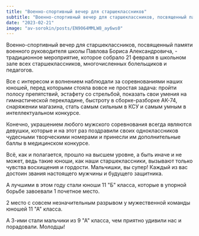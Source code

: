 ```yaml
---
title: "Военно-спортивный вечер для старшеклассников"  
subtitle: "Военно-спортивный вечер для старшеклассников, посвященный памяти военного руководителя школы Павлова Бориса Александровича, - традиционное мероприятие, которое собрало 21 февраля в школьном зале всех старшеклассников, многочисленных болельщиков и педагогов. Лучшими в этом году стали юноши 11 Б класса."  
date: "2023-02-21" 
image: "av-sorokin/posts/EN9064MMLW8_ay6ws0"
---
```


Военно-спортивный вечер для старшеклассников, посвященный памяти военного руководителя школы Павлова Бориса Александровича, - традиционное мероприятие, которое собрало 21 февраля в школьном зале всех старшеклассников, многочисленных болельщиков и педагогов.

Все с интересом и волнением наблюдали за соревнованиями наших юношей, перед которыми стояла вовсе не простая задача: пройти полосу препятствий, эстафету со стрельбой, показать свои умения на гимнастической перекладине, быстроту в сборке-разборке АК-74, снаряжении магазина, стать самым сильным в КСУ и самым умным в интеллектуальном конкурсе.

Конечно, украшением любого мужского соревнования всегда являются девушки, которые и на этот раз поздравили своих одноклассников чудесными творческими номерами и принесли им дополнительные баллы в медицинском конкурсе.

Всё, как и полагается, прошло на высшем уровне, а быть иначе и не может, ведь такие юноши, как наши старшеклассники, вызывают только чувства восхищения и гордости. Мальчишки, вы супер! Каждый из вас достоин звания настоящего мужчины и будущего защитника.

А лучшими в этом году стали юноши 11 "Б" класса, которые в упорной борьбе завоевали 1 почетное место.

2 место с совсем незначительным разрывом у мужественной команды юношей 11 "А" класса.

А 3-ими стали мальчики из 9 "А" класса, чем приятно удивили нас и порадовали. Молодцы!
